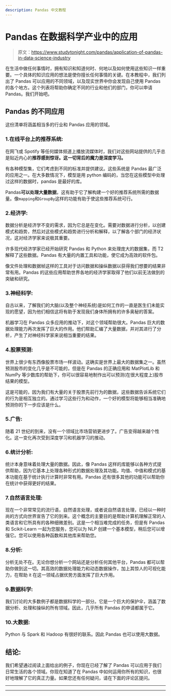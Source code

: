 ```yaml
---
description: Pandas 中文教程
---
```


# Pandas 在数据科学产业中的应用

> 原文：<https://www.studytonight.com/pandas/application-of-pandas-in-data-science-industry>

在生活中做任何事情时，拥有知识和知道何时、何地以及如何使用这些知识一样重要。一个具体的知识应用的想法是使你擅长任何事情的关键。在本教程中，我们列出了 Pandas 可以应用的不同领域，以及现实世界中你会发现自己使用 Pandas 的各个地方。这个列表将帮助你确定不同的行业和他们的部门，你可以申请 Pandas。我们开始吧。

## Pandas 的不同应用

这份清单将涵盖相当多的行业和 Pandas 应用的领域。

### 1.在线平台上的推荐系统:

在网飞或 Spotify 等任何媒体频道上播放流媒体时，我们对这些网站提供的几乎总是贴近内心的**推荐感到惊讶。这一切背后的魔力是深度学习。**

有各种模型集，它们考虑到不同的标准并提供建议。这些系统是 Pandas 最广泛的应用之一。在大多数情况下，模型是用 python 编码的，当您在这些模型中处理过这样的数据时，pandas 是最好的库。

Pandas**可以处理大量数据**，这有助于它了解构建一个好的推荐系统所需的数据量。像`mapping`和`GroupBy`这样的功能有助于使这些推荐系统可行。

### 2.经济学:

数据分析是经济学不变的需求，因为它总是在变化。需要对数据进行分析，以创建模式和趋势，然后对这些模式和趋势进行分析和解释，以了解各个部门的经济状况，这对经济学家来说极其重要。

许多现代经济学家已经开始研究 Pandas 和 Python 来处理庞大的数据集，而 T2 解释了这些数据。Pandas 有大量的内置工具和功能，使它成为高效的软件包。

像文件处理和数据帧这样的工具对于访问数据和操纵数据以获得我们想要的结果非常有用。Pandas 的这些应用帮助世界各地的经济学家取得了他们以前无法做到的突破和研究。

### 3.神经科学:

自古以来，了解我们的大脑(以及整个神经系统)是如何工作的一直是医生们未能实现的愿望，因为他们相信这将有助于发现我们身体所拥有的许多奥秘的答案。

机器学习在 Pandas 众多应用的推动下，对这个领域帮助很大。Pandas 巨大的数据处理能力再次发挥了巨大的作用。他们帮助汇编了大量数据，并对其进行了分析，产生了对神经科学家来说相当重要的结果。

### 4.股票预测:

世界上很少有东西像股票市场一样波动。这确实是世界上最大的数据集之一。虽然预测股市的变化几乎是不可能的，但是在 Pandas 的正确应用和 MatPlotLib 和 NumPy 等少数库的帮助下，你可以很容易地制作出可以预测(在很大程度上)股市结果的模型。

这是可能的，因为我们有大量的关于股票先前行为的数据，这些数据告诉系统它们的行为是相互独立的。通过学习这些行为和动作，一个好的模型将能够相当准确地预测你的下一步应该是什么。

### 5.广告:

随着 21 世纪的到来，没有一个领域比市场营销更进步了。广告变得越来越个性化。这一变化再次受到深度学习和机器学习的推动。

### 6.统计分析:

统计本身意味着处理大量的数据。因此，像 Pandas 这样的库能够以各种方式提供帮助，因为它基本上处理各种形式的数据处理及其功能。均值、中值和模式的基本功能在基于统计执行计算时非常有用。Pandas 还有很多其他的功能可以帮助你在统计中获得更好的结果。

### 7.自然语言处理:

现在一个非常常见的流行语，自然语言处理，或者说自然语言处理，已经以一种时尚的方式向世界宣告了它的到来。这个概念的主要目的是帮助计算机理解正常的人类语言和它所具有的各种细微差别。这是一个相当难完成的任务，但是有 Pandas 和 Scikit-Learn 一起为您服务，您可以为 NLP 创建一个基本模型，稍后您可以增强它。您可以使用各种函数和其他库来帮助您。

### 8.分析:

分析无处不在。无论你想分析一个网站还是分析任何其他平台，Pandas 都可以帮助你做到这一切。其高效的数据处理能力和动态数据操作，加上其惊人的可视化能力，在帮助 it 在这一领域占据优势方面发挥了巨大作用。

### 9.数据科学:

我们讨论的大多数例子都是数据科学的一部分。它是一个巨大的保护伞，涵盖了数据分析、处理和操纵的所有领域。因此，几乎所有 Pandas 的申请都属于它。

### 10.大数据:

Python 与 Spark 和 Hadoop 有很好的联系。因此 Pandas 也可以使用大数据。

## 结论:

我们希望通过阅读上面给出的例子，你现在已经了解了 Pandas 可以应用于我们日常生活的各个领域。你现在知道了在 Pandas 中如何运用你所有的知识，也很好地理解了它的真正力量。如果您还有任何疑问，请在下面的评论区提问。

* * *

* * *